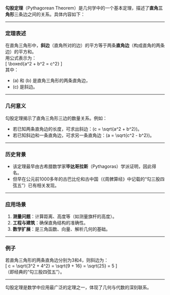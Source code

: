 **勾股定理**（Pythagorean Theorem）是几何学中的一个基本定理，描述了**直角三角形**三条边之间的关系。具体内容如下：

---

### **定理表述**

在直角三角形中，**斜边**（直角所对的边）的平方等于两条**直角边**（构成直角的两条边）的平方和。  
用公式表示为：  
\[
\boxed{a^2 + b^2 = c^2}
\]  
其中：

- \(a\) 和 \(b\) 是直角三角形的两条直角边，
- \(c\) 是斜边。

---

### **几何意义**

勾股定理揭示了直角三角形三边的数量关系。例如：

- 若已知两条直角边的长度，可求出斜边：\(c = \sqrt{a^2 + b^2}\)。
- 若已知斜边和一条直角边，可求另一条直角边：\(a = \sqrt{c^2 - b^2}\)。

---

### **历史背景**

- 该定理最早由古希腊数学家**毕达哥拉斯**（Pythagoras）学派证明，因此得名。
- 但早在公元前1000多年的古巴比伦和古中国（《周髀算经》中记载的“勾三股四弦五”）已有相关发现。

---

### **应用场景**

1. **测量问题**：计算距离、高度等（如测量旗杆的高度）。
2. **工程与建筑**：确保直角结构的准确性。
3. **数学扩展**：是三角函数、向量、解析几何的基础。

---

### **例子**

若直角三角形的两条直角边分别为3和4，则斜边为：  
\[
c = \sqrt{3^2 + 4^2} = \sqrt{9 + 16} = \sqrt{25} = 5
\]  
（即经典的“勾三股四弦五”）。

---

勾股定理是数学中应用最广泛的定理之一，体现了几何与代数的深刻联系。
